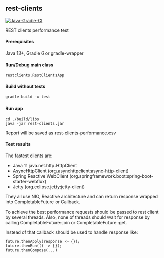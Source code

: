 ## rest-clients

[![Java-Gradle-CI](https://github.com/tumakha/rest-clients/workflows/Java-Gradle-CI/badge.svg)](https://github.com/tumakha/rest-clients/actions)

REST clients performance test

#### Prerequisites

Java 13+, Gradle 6 or gradle-wrapper

#### Run/Debug main class

    restclients.RestClientsApp
    
#### Build without tests

    gradle build -x test

#### Run app

    cd ./build/libs
    java -jar rest-clients.jar
    
Report will be saved as rest-clients-performance.csv

#### Test results

The fastest clients are:
- Java 11 java.net.http.HttpClient
- AsyncHttpClient (org.asynchttpclient:async-http-client)
- Spring Reactive WebClient (org.springframework.boot:spring-boot-starter-webflux)
- Jetty (org.eclipse.jetty:jetty-client)

They all use NIO, Reactive architecture and can return response wrapped into CompletableFuture or Callback.

To achieve the best performance requests should be passed to rest client by several threads.
Also, none of threads should wait for response by calling 
CompletableFuture::join or CompletableFuture::get.

Instead of that callback should be used to handle response like:
    
    future.thenApply(response -> {});        
    future.thenRun(() -> {});
    future.thenCompose(...)

